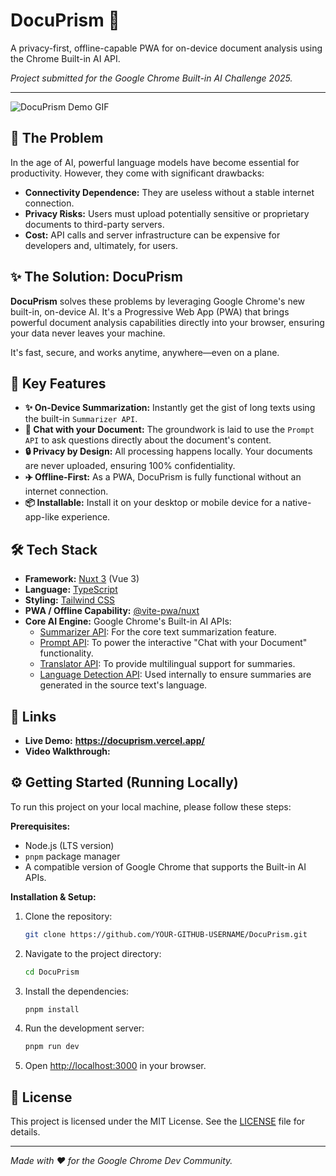 # DocuPrism 🔮

A privacy-first, offline-capable PWA for on-device document analysis using the Chrome Built-in AI API.

*Project submitted for the Google Chrome Built-in AI Challenge 2025.*

---

![DocuPrism Demo GIF](https://[ENLACE-A-TU-GIF-DE-DEMO].gif)

## 🎯 The Problem

In the age of AI, powerful language models have become essential for productivity. However, they come with significant drawbacks:
* **Connectivity Dependence:** They are useless without a stable internet connection.
* **Privacy Risks:** Users must upload potentially sensitive or proprietary documents to third-party servers.
* **Cost:** API calls and server infrastructure can be expensive for developers and, ultimately, for users.

## ✨ The Solution: DocuPrism

**DocuPrism** solves these problems by leveraging Google Chrome's new built-in, on-device AI. It's a Progressive Web App (PWA) that brings powerful document analysis capabilities directly into your browser, ensuring your data never leaves your machine.

It's fast, secure, and works anytime, anywhere—even on a plane.

## 🚀 Key Features

* **✨ On-Device Summarization:** Instantly get the gist of long texts using the built-in `Summarizer API`.
* **💬 Chat with your Document:** The groundwork is laid to use the `Prompt API` to ask questions directly about the document's content.
* **🔒 Privacy by Design:** All processing happens locally. Your documents are never uploaded, ensuring 100% confidentiality.
* **✈️ Offline-First:** As a PWA, DocuPrism is fully functional without an internet connection.
* **📦 Installable:** Install it on your desktop or mobile device for a native-app-like experience.

## 🛠️ Tech Stack

* **Framework:** [Nuxt 3](https://nuxt.com/) (Vue 3)
* **Language:** [TypeScript](https://www.typescriptlang.org/)
* **Styling:** [Tailwind CSS](https://tailwindcss.com/)
* **PWA / Offline Capability:** [@vite-pwa/nuxt](https://vite-pwa-org.netlify.app/)
* **Core AI Engine:** Google Chrome's Built-in AI APIs:
  * [Summarizer API](https://developer.chrome.com/docs/ai/summarizer-api): For the core text summarization feature.
  * [Prompt API](https://developer.chrome.com/docs/ai/prompt-api): To power the interactive "Chat with your Document" functionality.
  * [Translator API](https://developer.chrome.com/docs/ai/translator-api): To provide multilingual support for summaries.
  * [Language Detection API](https://developer.chrome.com/docs/ai/language-detection): Used internally to ensure summaries are generated in the source text's language.

## 🔗 Links

* **Live Demo:** **https://docuprism.vercel.app/**
* **Video Walkthrough:**

## ⚙️ Getting Started (Running Locally)

To run this project on your local machine, please follow these steps:

**Prerequisites:**
* Node.js (LTS version)
* `pnpm` package manager
* A compatible version of Google Chrome that supports the Built-in AI APIs.

**Installation & Setup:**

1.  Clone the repository:
    ```bash
    git clone https://github.com/YOUR-GITHUB-USERNAME/DocuPrism.git
    ```

2.  Navigate to the project directory:
    ```bash
    cd DocuPrism
    ```

3.  Install the dependencies:
    ```bash
    pnpm install
    ```

4.  Run the development server:
    ```bash
    pnpm run dev
    ```

5.  Open [http://localhost:3000](http://localhost:3000) in your browser.

## 📄 License

This project is licensed under the MIT License. See the [LICENSE](LICENSE) file for details.

---
*Made with ❤️ for the Google Chrome Dev Community.*